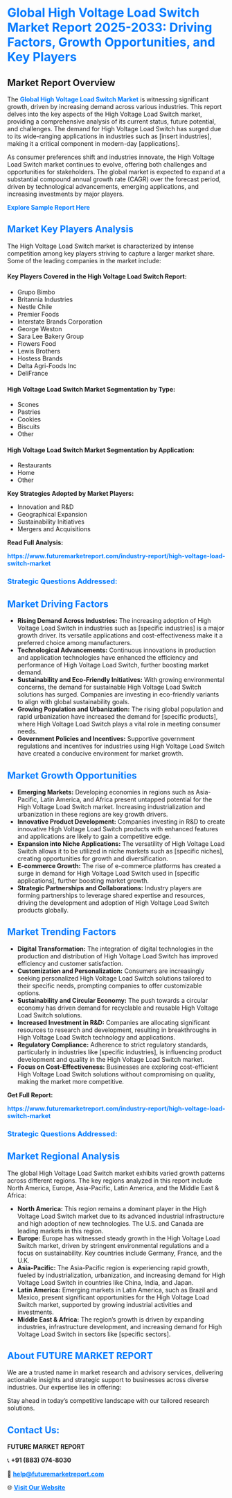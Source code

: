 <h1 style="color: #007BFF;">Global High Voltage Load Switch Market Report 2025-2033: Driving Factors, Growth Opportunities, and Key Players</h1>

<section id="overview">
<h2>Market Report Overview</h2>
<p>The <a href="https://www.futuremarketreport.com/industry-report/high-voltage-load-switch-market" style="color: #007BFF; text-decoration: none;"><strong>Global High Voltage Load Switch Market</strong></a> is witnessing significant growth, driven by increasing demand across various industries. This report delves into the key aspects of the High Voltage Load Switch market, providing a comprehensive analysis of its current status, future potential, and challenges. The demand for High Voltage Load Switch has surged due to its wide-ranging applications in industries such as [insert industries], making it a critical component in modern-day [applications].</p>
<p>As consumer preferences shift and industries innovate, the High Voltage Load Switch market continues to evolve, offering both challenges and opportunities for stakeholders. The global market is expected to expand at a substantial compound annual growth rate (CAGR) over the forecast period, driven by technological advancements, emerging applications, and increasing investments by major players.</p>
</section>

<section id="overview">
<p><a href="https://www.futuremarketreport.com/request-sample/reportId=32525" style="color: #007BFF; text-decoration: none;"><strong>Explore Sample Report Here</strong></a></p>
</section>

<section id="key-players">
<h2 style="color: #007BFF;">Market Key Players Analysis</h2>
<p>The High Voltage Load Switch market is characterized by intense competition among key players striving to capture a larger market share. Some of the leading companies in the market include:</p>
<h4>Key Players Covered in the High Voltage Load Switch Report:</h4>
<ul><li>Grupo Bimbo</li><li>Britannia Industries</li><li>Nestle Chile</li><li>Premier Foods</li><li>Interstate Brands Corporation</li><li>George Weston</li><li>Sara Lee Bakery Group</li><li>Flowers Food</li><li>Lewis Brothers</li><li>Hostess Brands</li><li>Delta Agri-Foods Inc</li><li>DeliFrance</li></ul>
<h4>High Voltage Load Switch Market Segmentation by Type:</h4>
<ul><li>Scones</li><li>Pastries</li><li>Cookies</li><li>Biscuits</li><li>Other</li></ul>

<h4>High Voltage Load Switch Market Segmentation by Application:</h4>
<ul><li>Restaurants</li><li>Home</li><li>Other</li></ul>
<p><strong>Key Strategies Adopted by Market Players:</strong></p>
<ul>
<li>Innovation and R&D</li>
<li>Geographical Expansion</li>
<li>Sustainability Initiatives</li>
<li>Mergers and Acquisitions</li>
</ul>
</section>

<section>
<p><strong>Read Full Analysis: </strong></p><a href="https://www.futuremarketreport.com/industry-report/high-voltage-load-switch-market" style="color: #007BFF; text-decoration: none;"><strong>https://www.futuremarketreport.com/industry-report/high-voltage-load-switch-market</strong></a>
<h3 style="color: #007BFF;">Strategic Questions Addressed:</h3>
</section>

<section id="driving-factors">
<h2 style="color: #007BFF;">Market Driving Factors</h2>
<ul>
<li><strong>Rising Demand Across Industries:</strong> The increasing adoption of High Voltage Load Switch in industries such as [specific industries] is a major growth driver. Its versatile applications and cost-effectiveness make it a preferred choice among manufacturers.</li>
<li><strong>Technological Advancements:</strong> Continuous innovations in production and application technologies have enhanced the efficiency and performance of High Voltage Load Switch, further boosting market demand.</li>
<li><strong>Sustainability and Eco-Friendly Initiatives:</strong> With growing environmental concerns, the demand for sustainable High Voltage Load Switch solutions has surged. Companies are investing in eco-friendly variants to align with global sustainability goals.</li>
<li><strong>Growing Population and Urbanization:</strong> The rising global population and rapid urbanization have increased the demand for [specific products], where High Voltage Load Switch plays a vital role in meeting consumer needs.</li>
<li><strong>Government Policies and Incentives:</strong> Supportive government regulations and incentives for industries using High Voltage Load Switch have created a conducive environment for market growth.</li>
</ul>
</section>

<section id="growth-opportunities">
<h2 style="color: #007BFF;">Market Growth Opportunities</h2>
<ul>
<li><strong>Emerging Markets:</strong> Developing economies in regions such as Asia-Pacific, Latin America, and Africa present untapped potential for the High Voltage Load Switch market. Increasing industrialization and urbanization in these regions are key growth drivers.</li>
<li><strong>Innovative Product Development:</strong> Companies investing in R&D to create innovative High Voltage Load Switch products with enhanced features and applications are likely to gain a competitive edge.</li>
<li><strong>Expansion into Niche Applications:</strong> The versatility of High Voltage Load Switch allows it to be utilized in niche markets such as [specific niches], creating opportunities for growth and diversification.</li>
<li><strong>E-commerce Growth:</strong> The rise of e-commerce platforms has created a surge in demand for High Voltage Load Switch used in [specific applications], further boosting market growth.</li>
<li><strong>Strategic Partnerships and Collaborations:</strong> Industry players are forming partnerships to leverage shared expertise and resources, driving the development and adoption of High Voltage Load Switch products globally.</li>
</ul>
</section>

<section id="trending-factors">
<h2 style="color: #007BFF;">Market Trending Factors</h2>
<ul>
<li><strong>Digital Transformation:</strong> The integration of digital technologies in the production and distribution of High Voltage Load Switch has improved efficiency and customer satisfaction.</li>
<li><strong>Customization and Personalization:</strong> Consumers are increasingly seeking personalized High Voltage Load Switch solutions tailored to their specific needs, prompting companies to offer customizable options.</li>
<li><strong>Sustainability and Circular Economy:</strong> The push towards a circular economy has driven demand for recyclable and reusable High Voltage Load Switch solutions.</li>
<li><strong>Increased Investment in R&D:</strong> Companies are allocating significant resources to research and development, resulting in breakthroughs in High Voltage Load Switch technology and applications.</li>
<li><strong>Regulatory Compliance:</strong> Adherence to strict regulatory standards, particularly in industries like [specific industries], is influencing product development and quality in the High Voltage Load Switch market.</li>
<li><strong>Focus on Cost-Effectiveness:</strong> Businesses are exploring cost-efficient High Voltage Load Switch solutions without compromising on quality, making the market more competitive.</li>
</ul>
</section>

<section>
<p><strong>Get Full Report: </strong></p><a href="https://www.futuremarketreport.com/industry-report/high-voltage-load-switch-market" style="color: #007BFF; text-decoration: none;"><strong>https://www.futuremarketreport.com/industry-report/high-voltage-load-switch-market</strong></a>
<h3 style="color: #007BFF;">Strategic Questions Addressed:</h3>
</section>


<section id="regional-analysis">
<h2 style="color: #007BFF;">Market Regional Analysis</h2>
<p>The global High Voltage Load Switch market exhibits varied growth patterns across different regions. The key regions analyzed in this report include North America, Europe, Asia-Pacific, Latin America, and the Middle East & Africa:</p>
<ul>
<li><strong>North America:</strong> This region remains a dominant player in the High Voltage Load Switch market due to its advanced industrial infrastructure and high adoption of new technologies. The U.S. and Canada are leading markets in this region.</li>
<li><strong>Europe:</strong> Europe has witnessed steady growth in the High Voltage Load Switch market, driven by stringent environmental regulations and a focus on sustainability. Key countries include Germany, France, and the U.K.</li>
<li><strong>Asia-Pacific:</strong> The Asia-Pacific region is experiencing rapid growth, fueled by industrialization, urbanization, and increasing demand for High Voltage Load Switch in countries like China, India, and Japan.</li>
<li><strong>Latin America:</strong> Emerging markets in Latin America, such as Brazil and Mexico, present significant opportunities for the High Voltage Load Switch market, supported by growing industrial activities and investments.</li>
<li><strong>Middle East & Africa:</strong> The region’s growth is driven by expanding industries, infrastructure development, and increasing demand for High Voltage Load Switch in sectors like [specific sectors].</li>
</ul>
</section>

<footer>
<h2 style="color: #007BFF;">About FUTURE MARKET REPORT</h2>
<p>We are a trusted name in market research and advisory services, delivering actionable insights and strategic support to businesses across diverse industries. Our expertise lies in offering:</p>

<p>Stay ahead in today’s competitive landscape with our tailored research solutions.</p>

<h2 style="color: #007BFF;">Contact Us:</h2>
<p><strong>FUTURE MARKET REPORT</strong></p>
<p>📞 <strong>+91 (883) 074-8030</strong></p>
<p>📧 <strong><a href="mailto:help@futuremarketreport.com" style="color: #007BFF;">help@futuremarketreport.com</a></strong></p>
<p>🌐 <strong><a href="https://www.futuremarketreport.com/" style="color: #007BFF;">Visit Our Website</a></strong></p>
</footer>
